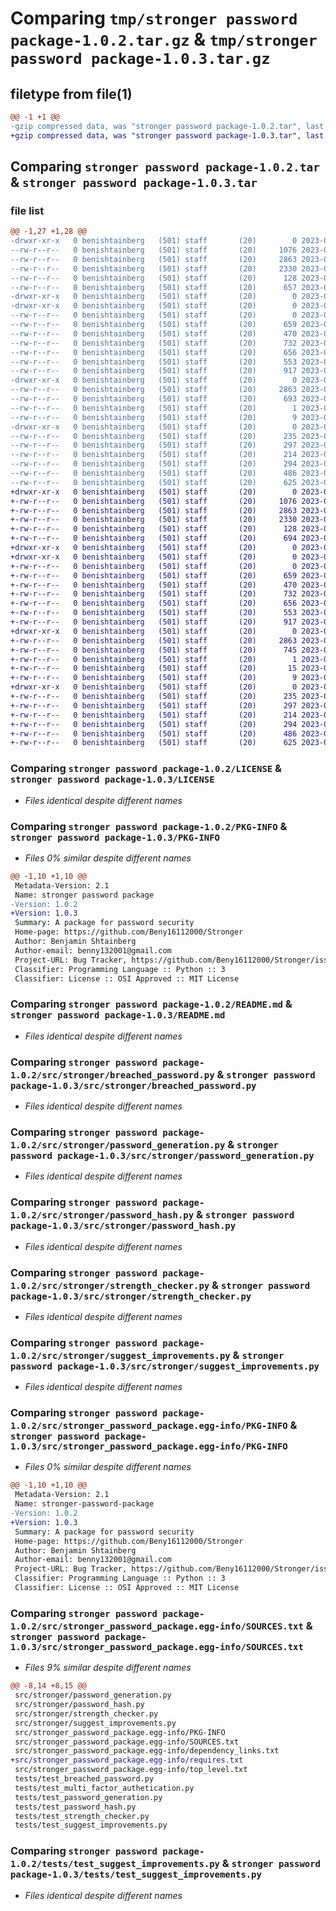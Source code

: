 # Comparing `tmp/stronger password package-1.0.2.tar.gz` & `tmp/stronger password package-1.0.3.tar.gz`

## filetype from file(1)

```diff
@@ -1 +1 @@
-gzip compressed data, was "stronger password package-1.0.2.tar", last modified: Tue Apr 11 09:34:39 2023, max compression
+gzip compressed data, was "stronger password package-1.0.3.tar", last modified: Tue Apr 11 09:51:11 2023, max compression
```

## Comparing `stronger password package-1.0.2.tar` & `stronger password package-1.0.3.tar`

### file list

```diff
@@ -1,27 +1,28 @@
-drwxr-xr-x   0 benishtainberg   (501) staff       (20)        0 2023-04-11 09:34:39.939191 stronger password package-1.0.2/
--rw-r--r--   0 benishtainberg   (501) staff       (20)     1076 2023-04-04 20:33:53.000000 stronger password package-1.0.2/LICENSE
--rw-r--r--   0 benishtainberg   (501) staff       (20)     2863 2023-04-11 09:34:39.939310 stronger password package-1.0.2/PKG-INFO
--rw-r--r--   0 benishtainberg   (501) staff       (20)     2330 2023-04-11 09:34:13.000000 stronger password package-1.0.2/README.md
--rw-r--r--   0 benishtainberg   (501) staff       (20)      128 2023-04-11 09:26:44.000000 stronger password package-1.0.2/pyproject.toml
--rw-r--r--   0 benishtainberg   (501) staff       (20)      657 2023-04-11 09:34:39.939705 stronger password package-1.0.2/setup.cfg
-drwxr-xr-x   0 benishtainberg   (501) staff       (20)        0 2023-04-11 09:34:39.933798 stronger password package-1.0.2/src/
-drwxr-xr-x   0 benishtainberg   (501) staff       (20)        0 2023-04-11 09:34:39.936234 stronger password package-1.0.2/src/stronger/
--rw-r--r--   0 benishtainberg   (501) staff       (20)        0 2023-04-09 14:17:58.000000 stronger password package-1.0.2/src/stronger/__init__.py
--rw-r--r--   0 benishtainberg   (501) staff       (20)      659 2023-04-09 14:17:58.000000 stronger password package-1.0.2/src/stronger/breached_password.py
--rw-r--r--   0 benishtainberg   (501) staff       (20)      470 2023-04-11 09:31:00.000000 stronger password package-1.0.2/src/stronger/multi_factor_authetication.py
--rw-r--r--   0 benishtainberg   (501) staff       (20)      732 2023-04-09 14:17:58.000000 stronger password package-1.0.2/src/stronger/password_generation.py
--rw-r--r--   0 benishtainberg   (501) staff       (20)      656 2023-04-09 14:17:58.000000 stronger password package-1.0.2/src/stronger/password_hash.py
--rw-r--r--   0 benishtainberg   (501) staff       (20)      553 2023-04-09 14:17:58.000000 stronger password package-1.0.2/src/stronger/strength_checker.py
--rw-r--r--   0 benishtainberg   (501) staff       (20)      917 2023-04-09 14:17:58.000000 stronger password package-1.0.2/src/stronger/suggest_improvements.py
-drwxr-xr-x   0 benishtainberg   (501) staff       (20)        0 2023-04-11 09:34:39.937004 stronger password package-1.0.2/src/stronger_password_package.egg-info/
--rw-r--r--   0 benishtainberg   (501) staff       (20)     2863 2023-04-11 09:34:39.000000 stronger password package-1.0.2/src/stronger_password_package.egg-info/PKG-INFO
--rw-r--r--   0 benishtainberg   (501) staff       (20)      693 2023-04-11 09:34:39.000000 stronger password package-1.0.2/src/stronger_password_package.egg-info/SOURCES.txt
--rw-r--r--   0 benishtainberg   (501) staff       (20)        1 2023-04-11 09:34:39.000000 stronger password package-1.0.2/src/stronger_password_package.egg-info/dependency_links.txt
--rw-r--r--   0 benishtainberg   (501) staff       (20)        9 2023-04-11 09:34:39.000000 stronger password package-1.0.2/src/stronger_password_package.egg-info/top_level.txt
-drwxr-xr-x   0 benishtainberg   (501) staff       (20)        0 2023-04-11 09:34:39.938928 stronger password package-1.0.2/tests/
--rw-r--r--   0 benishtainberg   (501) staff       (20)      235 2023-04-09 14:18:43.000000 stronger password package-1.0.2/tests/test_breached_password.py
--rw-r--r--   0 benishtainberg   (501) staff       (20)      297 2023-04-09 14:18:45.000000 stronger password package-1.0.2/tests/test_multi_factor_authetication.py
--rw-r--r--   0 benishtainberg   (501) staff       (20)      214 2023-04-09 14:18:47.000000 stronger password package-1.0.2/tests/test_password_generation.py
--rw-r--r--   0 benishtainberg   (501) staff       (20)      294 2023-04-09 14:18:47.000000 stronger password package-1.0.2/tests/test_password_hash.py
--rw-r--r--   0 benishtainberg   (501) staff       (20)      486 2023-04-09 14:18:47.000000 stronger password package-1.0.2/tests/test_strength_checker.py
--rw-r--r--   0 benishtainberg   (501) staff       (20)      625 2023-04-09 14:18:49.000000 stronger password package-1.0.2/tests/test_suggest_improvements.py
+drwxr-xr-x   0 benishtainberg   (501) staff       (20)        0 2023-04-11 09:51:11.464292 stronger password package-1.0.3/
+-rw-r--r--   0 benishtainberg   (501) staff       (20)     1076 2023-04-04 20:33:53.000000 stronger password package-1.0.3/LICENSE
+-rw-r--r--   0 benishtainberg   (501) staff       (20)     2863 2023-04-11 09:51:11.464377 stronger password package-1.0.3/PKG-INFO
+-rw-r--r--   0 benishtainberg   (501) staff       (20)     2330 2023-04-11 09:34:13.000000 stronger password package-1.0.3/README.md
+-rw-r--r--   0 benishtainberg   (501) staff       (20)      128 2023-04-11 09:26:44.000000 stronger password package-1.0.3/pyproject.toml
+-rw-r--r--   0 benishtainberg   (501) staff       (20)      694 2023-04-11 09:51:11.464676 stronger password package-1.0.3/setup.cfg
+drwxr-xr-x   0 benishtainberg   (501) staff       (20)        0 2023-04-11 09:51:11.459379 stronger password package-1.0.3/src/
+drwxr-xr-x   0 benishtainberg   (501) staff       (20)        0 2023-04-11 09:51:11.461576 stronger password package-1.0.3/src/stronger/
+-rw-r--r--   0 benishtainberg   (501) staff       (20)        0 2023-04-09 14:17:58.000000 stronger password package-1.0.3/src/stronger/__init__.py
+-rw-r--r--   0 benishtainberg   (501) staff       (20)      659 2023-04-09 14:17:58.000000 stronger password package-1.0.3/src/stronger/breached_password.py
+-rw-r--r--   0 benishtainberg   (501) staff       (20)      470 2023-04-11 09:31:00.000000 stronger password package-1.0.3/src/stronger/multi_factor_authetication.py
+-rw-r--r--   0 benishtainberg   (501) staff       (20)      732 2023-04-09 14:17:58.000000 stronger password package-1.0.3/src/stronger/password_generation.py
+-rw-r--r--   0 benishtainberg   (501) staff       (20)      656 2023-04-09 14:17:58.000000 stronger password package-1.0.3/src/stronger/password_hash.py
+-rw-r--r--   0 benishtainberg   (501) staff       (20)      553 2023-04-09 14:17:58.000000 stronger password package-1.0.3/src/stronger/strength_checker.py
+-rw-r--r--   0 benishtainberg   (501) staff       (20)      917 2023-04-09 14:17:58.000000 stronger password package-1.0.3/src/stronger/suggest_improvements.py
+drwxr-xr-x   0 benishtainberg   (501) staff       (20)        0 2023-04-11 09:51:11.462183 stronger password package-1.0.3/src/stronger_password_package.egg-info/
+-rw-r--r--   0 benishtainberg   (501) staff       (20)     2863 2023-04-11 09:51:11.000000 stronger password package-1.0.3/src/stronger_password_package.egg-info/PKG-INFO
+-rw-r--r--   0 benishtainberg   (501) staff       (20)      745 2023-04-11 09:51:11.000000 stronger password package-1.0.3/src/stronger_password_package.egg-info/SOURCES.txt
+-rw-r--r--   0 benishtainberg   (501) staff       (20)        1 2023-04-11 09:51:11.000000 stronger password package-1.0.3/src/stronger_password_package.egg-info/dependency_links.txt
+-rw-r--r--   0 benishtainberg   (501) staff       (20)       15 2023-04-11 09:51:11.000000 stronger password package-1.0.3/src/stronger_password_package.egg-info/requires.txt
+-rw-r--r--   0 benishtainberg   (501) staff       (20)        9 2023-04-11 09:51:11.000000 stronger password package-1.0.3/src/stronger_password_package.egg-info/top_level.txt
+drwxr-xr-x   0 benishtainberg   (501) staff       (20)        0 2023-04-11 09:51:11.464063 stronger password package-1.0.3/tests/
+-rw-r--r--   0 benishtainberg   (501) staff       (20)      235 2023-04-09 14:18:43.000000 stronger password package-1.0.3/tests/test_breached_password.py
+-rw-r--r--   0 benishtainberg   (501) staff       (20)      297 2023-04-09 14:18:45.000000 stronger password package-1.0.3/tests/test_multi_factor_authetication.py
+-rw-r--r--   0 benishtainberg   (501) staff       (20)      214 2023-04-09 14:18:47.000000 stronger password package-1.0.3/tests/test_password_generation.py
+-rw-r--r--   0 benishtainberg   (501) staff       (20)      294 2023-04-09 14:18:47.000000 stronger password package-1.0.3/tests/test_password_hash.py
+-rw-r--r--   0 benishtainberg   (501) staff       (20)      486 2023-04-09 14:18:47.000000 stronger password package-1.0.3/tests/test_strength_checker.py
+-rw-r--r--   0 benishtainberg   (501) staff       (20)      625 2023-04-09 14:18:49.000000 stronger password package-1.0.3/tests/test_suggest_improvements.py
```

### Comparing `stronger password package-1.0.2/LICENSE` & `stronger password package-1.0.3/LICENSE`

 * *Files identical despite different names*

### Comparing `stronger password package-1.0.2/PKG-INFO` & `stronger password package-1.0.3/PKG-INFO`

 * *Files 0% similar despite different names*

```diff
@@ -1,10 +1,10 @@
 Metadata-Version: 2.1
 Name: stronger password package
-Version: 1.0.2
+Version: 1.0.3
 Summary: A package for password security
 Home-page: https://github.com/Beny16112000/Stronger
 Author: Benjamin Shtainberg
 Author-email: benny132001@gmail.com
 Project-URL: Bug Tracker, https://github.com/Beny16112000/Stronger/issues
 Classifier: Programming Language :: Python :: 3
 Classifier: License :: OSI Approved :: MIT License
```

### Comparing `stronger password package-1.0.2/README.md` & `stronger password package-1.0.3/README.md`

 * *Files identical despite different names*

### Comparing `stronger password package-1.0.2/src/stronger/breached_password.py` & `stronger password package-1.0.3/src/stronger/breached_password.py`

 * *Files identical despite different names*

### Comparing `stronger password package-1.0.2/src/stronger/password_generation.py` & `stronger password package-1.0.3/src/stronger/password_generation.py`

 * *Files identical despite different names*

### Comparing `stronger password package-1.0.2/src/stronger/password_hash.py` & `stronger password package-1.0.3/src/stronger/password_hash.py`

 * *Files identical despite different names*

### Comparing `stronger password package-1.0.2/src/stronger/strength_checker.py` & `stronger password package-1.0.3/src/stronger/strength_checker.py`

 * *Files identical despite different names*

### Comparing `stronger password package-1.0.2/src/stronger/suggest_improvements.py` & `stronger password package-1.0.3/src/stronger/suggest_improvements.py`

 * *Files identical despite different names*

### Comparing `stronger password package-1.0.2/src/stronger_password_package.egg-info/PKG-INFO` & `stronger password package-1.0.3/src/stronger_password_package.egg-info/PKG-INFO`

 * *Files 0% similar despite different names*

```diff
@@ -1,10 +1,10 @@
 Metadata-Version: 2.1
 Name: stronger-password-package
-Version: 1.0.2
+Version: 1.0.3
 Summary: A package for password security
 Home-page: https://github.com/Beny16112000/Stronger
 Author: Benjamin Shtainberg
 Author-email: benny132001@gmail.com
 Project-URL: Bug Tracker, https://github.com/Beny16112000/Stronger/issues
 Classifier: Programming Language :: Python :: 3
 Classifier: License :: OSI Approved :: MIT License
```

### Comparing `stronger password package-1.0.2/src/stronger_password_package.egg-info/SOURCES.txt` & `stronger password package-1.0.3/src/stronger_password_package.egg-info/SOURCES.txt`

 * *Files 9% similar despite different names*

```diff
@@ -8,14 +8,15 @@
 src/stronger/password_generation.py
 src/stronger/password_hash.py
 src/stronger/strength_checker.py
 src/stronger/suggest_improvements.py
 src/stronger_password_package.egg-info/PKG-INFO
 src/stronger_password_package.egg-info/SOURCES.txt
 src/stronger_password_package.egg-info/dependency_links.txt
+src/stronger_password_package.egg-info/requires.txt
 src/stronger_password_package.egg-info/top_level.txt
 tests/test_breached_password.py
 tests/test_multi_factor_authetication.py
 tests/test_password_generation.py
 tests/test_password_hash.py
 tests/test_strength_checker.py
 tests/test_suggest_improvements.py
```

### Comparing `stronger password package-1.0.2/tests/test_suggest_improvements.py` & `stronger password package-1.0.3/tests/test_suggest_improvements.py`

 * *Files identical despite different names*


